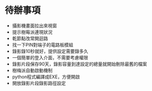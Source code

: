 # 待辦事項
   - 攝影機畫面拉出來視窗
   - 提示樹莓派連現狀況
   - 乾節點改常開迴路
   - 找一下PIN對端子的電路板模組
   - 錄影錄10秒就好，提供設定需要錄多久
   - 一個簡單的登入介面，不需要考慮權限
   - 錄影片段保存90天，錄影容量到達設定的總量就開始刪除最舊的檔案
   - 樹梅派自動啟動機制
   - python程式編譯成EXE，方便開啟
   - 開放錄影片段錄影路徑設定